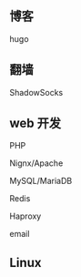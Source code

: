 ## 博客



hugo



## 翻墙



ShadowSocks



## web 开发 



PHP



Nignx/Apache



MySQL/MariaDB



Redis



Haproxy



email



## Linux









